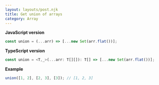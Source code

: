 ```yaml
---
layout: layouts/post.njk
title: Get union of arrays
category: Array
---
```


**JavaScript version**

```js
const union = (...arr) => [...new Set(arr.flat())];
```

**TypeScript version**

```js
const union = <T,_>(...arr: T[][]): T[] => [...new Set(arr.flat())];
```

**Example**

```js
union([1, 2], [2, 3], [3]); // [1, 2, 3]
```

